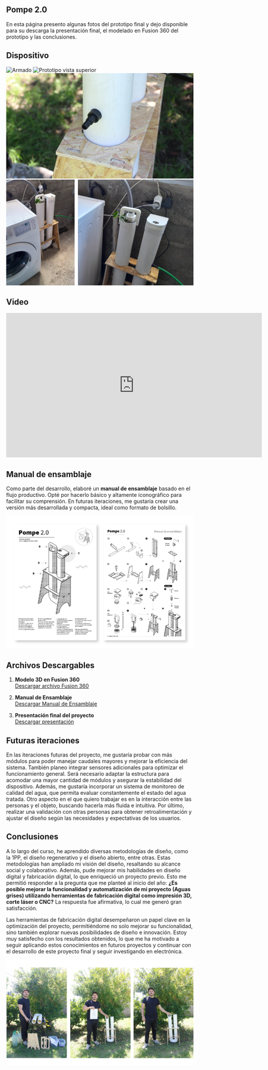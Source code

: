 ## Pompe 2.0
En esta página presento algunas fotos del prototipo final y dejo disponible para su descarga la presentación final, el modelado en Fusion 360 del prototipo y las conclusiones.

## Dispositivo

![Armado](../images/PI_IMG/06_PROTOTIPO/prototipo_armado.png)
![Prototipo vista superior](../images/PI_IMG/06_PROTOTIPO/vista_superior.JPG)
![detalle salida de agua](../images/PI_IMG/06_PROTOTIPO/detalles_salida_agua.png)
![puesta en contexto](../images/PI_IMG/06_PROTOTIPO/puestae_en-lavadora.png)


## Video

<iframe width="688" height="388" src="https://www.youtube.com/embed/8UGYwvOUGKc?si=hJAnl--X82mQ9_XY" title="YouTube video player" frameborder="0" allow="accelerometer; autoplay; clipboard-write; encrypted-media; gyroscope; picture-in-picture; web-share" referrerpolicy="strict-origin-when-cross-origin" allowfullscreen></iframe>

## Manual de ensamblaje

Como parte del desarrollo, elaboré un **manual de ensamblaje** basado en el flujo productivo. Opté por hacerlo básico y altamente iconográfico para facilitar su comprensión. En futuras iteraciones, me gustaría crear una versión más desarrollada y compacta, ideal como formato de bolsillo. 

![Manual de Ensamblaje](../images/PI_IMG/Ensamblaje/flujo_productivo.png)


## Archivos Descargables

1. **Modelo 3D en Fusion 360**  
[Descargar archivo Fusion 360](ruta/archivo_fusion.f3d)  

2. **Manual de Ensamblaje**  
[Descargar Manual de Ensamblaje](<../Descargas/PROYECTO FINAL/FLUJO_PRODUCTIVO_POMPE.pdf>)

3. **Presentación final del proyecto**  
[Descargar presentación](ruta/presentacion_final.pdf) 

## Futuras iteraciones

En las iteraciones futuras del proyecto, me gustaría probar con más módulos para poder manejar caudales mayores y mejorar la eficiencia del sistema. También planeo integrar sensores adicionales para optimizar el funcionamiento general. Será necesario adaptar la estructura para acomodar una mayor cantidad de módulos y asegurar la estabilidad del dispositivo. Además, me gustaría incorporar un sistema de monitoreo de calidad del agua, que permita evaluar constantemente el estado del agua tratada. Otro aspecto en el que quiero trabajar es en la interacción entre las personas y el objeto, buscando hacerla más fluida e intuitiva. Por último, realizar una validación con otras personas para obtener retroalimentación y ajustar el diseño según las necesidades y expectativas de los usuarios.

## Conclusiones

A lo largo del curso, he aprendido diversas metodologías de diseño, como la 1PP, el diseño regenerativo y el diseño abierto, entre otras. Estas metodologías han ampliado mi visión del diseño, resaltando su alcance social y colaborativo. Además, pude mejorar mis habilidades en diseño digital y fabricación digital, lo que enriqueció un proyecto previo. Esto me permitió responder a la pregunta que me planteé al inicio del año: **¿Es posible mejorar la funcionalidad y automatización de mi proyecto (Aguas grises) utilizando herramientas de fabricación digital como impresión 3D, corte láser o CNC?** La respuesta fue afirmativa, lo cual me generó gran satisfacción.

Las herramientas de fabricación digital desempeñaron un papel clave en la optimización del proyecto, permitiéndome no solo mejorar su funcionalidad, sino también explorar nuevas posibilidades de diseño e innovación. Estoy muy satisfecho con los resultados obtenidos, lo que me ha motivado a seguir aplicando estos conocimientos en futuros proyectos y continuar con el desarrollo de este proyecto final y seguir investigando en electrónica.

![Autorretrato](../images/PI_IMG/06_PROTOTIPO/autorretrato_01.png)